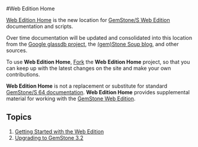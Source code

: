 #Web Edition Home

[Web Edition Home][4] is the new location for [GemStone/S Web Edition][3]
documentation and scripts. 

Over time documentation will be updated and 
consolidated into this location from the [Google glassdb project][1], the 
[(gem)Stone Soup blog][2], and other sources.

To use **Web Edition Home**, [Fork][5] the **Web Edition Home** project, so that you can keep up 
with the latest changes on the site and make your own contributions.

**Web Edition Home** is not a replacement or substitute for standard [GemStone/S 64 
documentation][6]. **Web Edition Home** provides supplemental material for working
with the [GemStone Web Edition][7].

## Topics
1. [Getting Started with the Web Edition](docs/install/gettingStartedWithWebEdition.md)
2. [Upgrading to GemStone 3.2](docs/upgrade/upgradeToGemStone3.2.md)

[1]: http://code.google.com/p/glassdb/
[2]: http://gemstonesoup.wordpress.com/
[3]: http://gemtalksystems.com/index.php/community/community-for-glass-seaside/
[4]: https://github.com/glassdb/glassHome
[5]: https://help.github.com/articles/fork-a-repo
[6]: http://gemtalksystems.com/index.php/community/gss-support/documentation/gs64/
[7]: http://gemtalksystems.com/index.php/products/glass-seaside/
